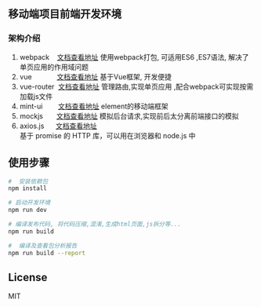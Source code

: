 ## 移动端项目前端开发环境

### 架构介绍
1. webpack    [文档查看地址](http://www.css88.com/doc/webpack2/)
    使用webpack打包, 可适用ES6 ,ES7语法, 解决了单页应用的作用域问题
1. vue                 [文档查看地址](https://cn.vuejs.org/v2/guide/)
    基于Vue框架, 开发便捷
1. vue-router  [文档查看地址](https://router.vuejs.org/zh-cn/)
    管理路由,实现单页应用 ,配合webpack可实现按需加载js文件
1. mint-ui        [文档查看地址](http://172.16.3.74:3010/#/zh-cn2)
    element的移动端框架
1. mockjs        [文档查看地址](http://mockjs.com/)
    模拟后台请求,实现前后太分离前端接口的模拟
1. axios.js       [文档查看地址](https://www.kancloud.cn/yunye/axios/234845)\
    基于 promise 的 HTTP 库，可以用在浏览器和 node.js 中
 

## 使用步骤

``` bash
#  安装依赖包
npm install

# 启动开发环境
npm run dev

# 编译发布代码, 将代码压缩,混淆,生成html页面,js拆分等...
npm run build

#  编译及查看包分析报告
npm run build --report
```


## License
MIT